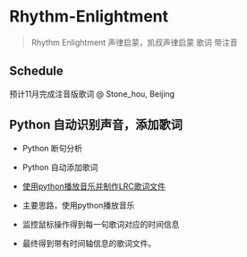 # Rhythm-Enlightment

> Rhythm Enlightment 声律启蒙，凯叔声律启蒙 歌词 带注音

## Schedule

预计11月完成注音版歌词 @ Stone_hou, Beijing

## Python 自动识别声音，添加歌词

- Python 断句分析
- Python 自动添加歌词
- [使用python播放音乐并制作LRC歌词文件](https://zhuanlan.zhihu.com/p/27141891)

- 主要思路，使用python播放音乐
- 监控鼠标操作得到每一句歌词对应的时间信息
- 最终得到带有时间轴信息的歌词文件。